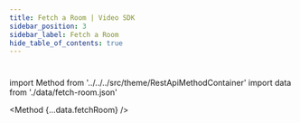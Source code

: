 ```yaml
---
title: Fetch a Room | Video SDK
sidebar_position: 3
sidebar_label: Fetch a Room
hide_table_of_contents: true
---
```


#

import Method from '../../../src/theme/RestApiMethodContainer'
import data from './data/fetch-room.json'

<Method
{...data.fetchRoom}
/>
